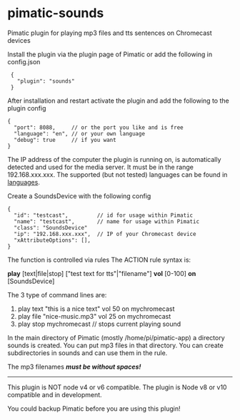 # pimatic-sounds
Pimatic plugin for playing mp3 files and tts sentences on Chromecast devices

Install the plugin via the plugin page of Pimatic or add the following in config.json
```
 {
   "plugin": "sounds"
 }
```
After installation and restart activate the plugin and add the following to the plugin config
```
{
  "port": 8088,     // or the port you like and is free
  "language": "en", // or your own language
  "debug": true     // if you want
}

```
The IP address of the computer the plugin is running on, is automatically detected and used for the media server. It must be in the range 192.168.xxx.xxx.
The supported (but not tested) languages can be found in  [languages](https://github.com/bertreb/pimatic-sounds/blob/master/languages).

Create a SoundsDevice with the following config

```
{
  "id": "testcast",         // id for usage within Pimatic
  "name": "testcast",       // name for usage within Pimatic
  "class": "SoundsDevice"
  "ip": "192.168.xxx.xxx",  // IP of your Chromecast device
  "xAttributeOptions": [],
}
```

The function is controlled via rules
The ACTION rule syntax is:

**play** [text|file|stop] ["test text for tts"|"filename"] **vol** [0-100] **on** [SoundsDevice]

The 3 type of command lines are:
1. play text "this is a nice text" vol 50 on mychromecast
2. play file "nice-music.mp3" vol 25 on mychromecast
3. play stop mychromecast  // stops current playing sound

In the main directory of Pimatic (mostly /home/pi/pimatic-app) a directory sounds is created. You can put mp3 files in that directory. You can create subdirectories in sounds and can use them in the rule.

The mp3 filenames ***must be without spaces!***

----
This plugin is NOT node v4 or v6 compatible. The plugin is Node v8 or v10 compatible and in development.

You could backup Pimatic before you are using this plugin!
